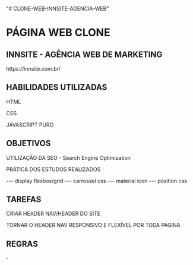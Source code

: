 "# CLONE-WEB-INNSITE-AGENCIA-WEB" 

<h1>PÁGINA WEB CLONE</h1>
<h2>INNSITE - AGÊNCIA WEB DE MARKETING</h2>
<p>https://innsite.com.br/</p>

<h2>HABILIDADES UTILIZADAS</h2>

<p>HTML</p>
<P>CSS</p>
<p>JAVASCRIPT PURO</p>

<h2>OBJETIVOS</h2>

<p>UTILIZAÇÃO DA SEO - Search Engine Optimization</p>
<p>PRÁTICA DOS ESTUDOS REALIZADOS</p>
--- display flexbox/grid   
--- carrossel css
--- material icon 
--- position css

<h2>TAREFAS</h2>
<p>CRIAR HEADER NAV/HEADER DO SITE</p>
<p>TORNAR O HEADER NAV RESPONSIVO E FLEXÍVEL POR TODA PAGINA</p>

<h2>REGRAS</h2>
<p>-</p>